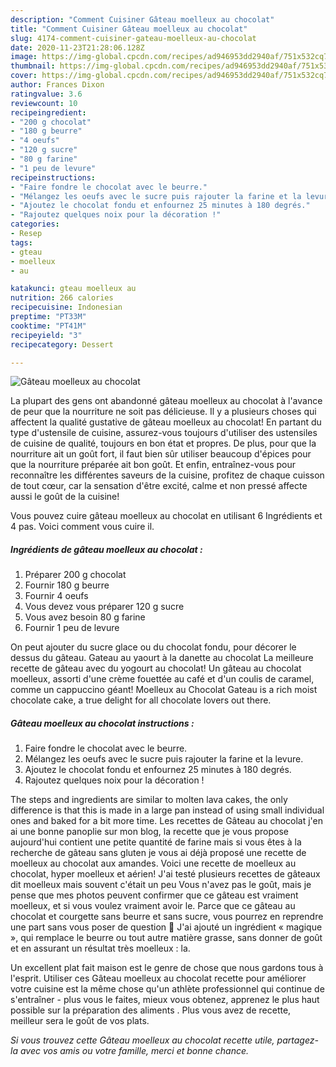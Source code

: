 ```yaml
---
description: "Comment Cuisiner Gâteau moelleux au chocolat"
title: "Comment Cuisiner Gâteau moelleux au chocolat"
slug: 4174-comment-cuisiner-gateau-moelleux-au-chocolat
date: 2020-11-23T21:28:06.128Z
image: https://img-global.cpcdn.com/recipes/ad946953dd2940af/751x532cq70/gateau-moelleux-au-chocolat-photo-principale-de-la-recette.jpg
thumbnail: https://img-global.cpcdn.com/recipes/ad946953dd2940af/751x532cq70/gateau-moelleux-au-chocolat-photo-principale-de-la-recette.jpg
cover: https://img-global.cpcdn.com/recipes/ad946953dd2940af/751x532cq70/gateau-moelleux-au-chocolat-photo-principale-de-la-recette.jpg
author: Frances Dixon
ratingvalue: 3.6
reviewcount: 10
recipeingredient:
- "200 g chocolat"
- "180 g beurre"
- "4 oeufs"
- "120 g sucre"
- "80 g farine"
- "1 peu de levure"
recipeinstructions:
- "Faire fondre le chocolat avec le beurre."
- "Mélangez les oeufs avec le sucre puis rajouter la farine et la levure."
- "Ajoutez le chocolat fondu et enfournez 25 minutes à 180 degrés."
- "Rajoutez quelques noix pour la décoration !"
categories:
- Resep
tags:
- gteau
- moelleux
- au

katakunci: gteau moelleux au 
nutrition: 266 calories
recipecuisine: Indonesian
preptime: "PT33M"
cooktime: "PT41M"
recipeyield: "3"
recipecategory: Dessert

---
```



![Gâteau moelleux au chocolat](https://img-global.cpcdn.com/recipes/ad946953dd2940af/751x532cq70/gateau-moelleux-au-chocolat-photo-principale-de-la-recette.jpg)

La plupart des gens ont abandonné gâteau moelleux au chocolat à l'avance de peur que la nourriture ne soit pas délicieuse. Il y a plusieurs choses qui affectent la qualité gustative de gâteau moelleux au chocolat! En partant du type d'ustensile de cuisine, assurez-vous toujours d'utiliser des ustensiles de cuisine de qualité, toujours en bon état et propres. De plus, pour que la nourriture ait un goût fort, il faut bien sûr utiliser beaucoup d'épices pour que la nourriture préparée ait bon goût. Et enfin, entraînez-vous pour reconnaître les différentes saveurs de la cuisine, profitez de chaque cuisson de tout cœur, car la sensation d'être excité, calme et non pressé affecte aussi le goût de la cuisine!

<!--inarticleads1-->

Vous pouvez cuire gâteau moelleux au chocolat en utilisant 6 Ingrédients et 4 pas. Voici comment vous cuire il.

##### Ingrédients de gâteau moelleux au chocolat :

1. Préparer 200 g chocolat
1. Fournir 180 g beurre
1. Fournir 4 oeufs
1. Vous devez vous préparer 120 g sucre
1. Vous avez besoin 80 g farine
1. Fournir 1 peu de levure


On peut ajouter du sucre glace ou du chocolat fondu, pour décorer le dessus du gâteau. Gateau au yaourt à la danette au chocolat La meilleure recette de gâteau avec du yogourt au chocolat! Un gâteau au chocolat moelleux, assorti d&#39;une crème fouettée au café et d&#39;un coulis de caramel, comme un cappuccino géant! Moelleux au Chocolat Gateau is a rich moist chocolate cake, a true delight for all chocolate lovers out there. 

<!--inarticleads2-->

##### Gâteau moelleux au chocolat instructions :

1. Faire fondre le chocolat avec le beurre.
1. Mélangez les oeufs avec le sucre puis rajouter la farine et la levure.
1. Ajoutez le chocolat fondu et enfournez 25 minutes à 180 degrés.
1. Rajoutez quelques noix pour la décoration !


The steps and ingredients are similar to molten lava cakes, the only difference is that this is made in a large pan instead of using small individual ones and baked for a bit more time. Les recettes de Gâteau au chocolat j&#39;en ai une bonne panoplie sur mon blog, la recette que je vous propose aujourd&#39;hui contient une petite quantité de farine mais si vous êtes à la recherche de gâteau sans gluten je vous ai déjà proposé une recette de moelleux au chocolat aux amandes. Voici une recette de moelleux au chocolat, hyper moelleux et aérien! J&#39;ai testé plusieurs recettes de gâteaux dit moelleux mais souvent c&#39;était un peu Vous n&#39;avez pas le goût, mais je pense que mes photos peuvent confirmer que ce gâteau est vraiment moelleux, et si vous voulez vraiment avoir le. Parce que ce gâteau au chocolat et courgette sans beurre et sans sucre, vous pourrez en reprendre une part sans vous poser de question 🙂 J&#39;ai ajouté un ingrédient « magique », qui remplace le beurre ou tout autre matière grasse, sans donner de goût et en assurant un résultat très moelleux : la. 

<!--inarticleads1-->

<p>
Un excellent plat fait maison est le genre de chose que nous gardons tous à l'esprit. Utiliser ces Gâteau moelleux au chocolat recette pour améliorer votre cuisine est la même chose qu'un athlète professionnel qui continue de s'entraîner - plus vous le faites, mieux vous obtenez, apprenez le plus haut possible sur la préparation des aliments . Plus vous avez de recette, meilleur sera le goût de vos plats.
</p>

<p>
<i>Si vous trouvez cette Gâteau moelleux au chocolat recette utile, partagez-la avec vos amis ou votre famille, merci et bonne chance.</i>
</p>
